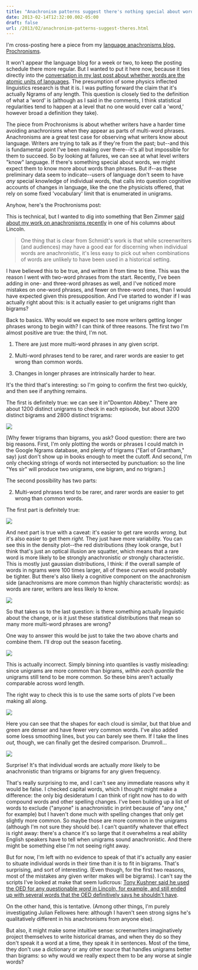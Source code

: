 ```yaml
---
title: "Anachronism patterns suggest there's nothing special about words"
date: 2013-02-14T12:32:00.002-05:00
draft: false
url: /2013/02/anachronism-patterns-suggest-theres.html
---
```


I'm cross-posting here a piece from my [language anachronisms blog, Prochronisms](http://prochronism.com/).

It won't appear the language blog for a week or two, to keep the posting schedule there more regular. But I wanted to put it here now, because it ties directly into the [conversation in my last post about whether words are the atomic units of languages](http://sappingattention.blogspot.com/2013/02/are-words-atomic-unit-of-dynmic-system.html). The presumption of some physics inflected linguistics research is that it is. I was putting forward the claim that it's actually Ngrams of any length. This question is closely tied to the definition of what a 'word' is (although as I said in the comments, I think statistical regularities tend to happen at a level that no one would ever call a 'word,' however broad a definition they take).

The piece from Prochronisms is about whether writers have a harder time avoiding anachronisms when they appear as parts of multi-word phrases. Anachronisms are a great test case for observing what writers know about language. Writers are trying to talk as if they're from the past; but--and this is fundamental point I've been making over there--it's all but impossible for them to succeed. So by looking at failures, we can see at what level writers "know" language. If there's something special about words, we might expect them to know more about words than phrases. But if--as these preliminary data seem to indicate--users of language don't seem to have _any_ special knowledge of individual words, that calls into question cognitive accounts of changes in language, like the one the physicists offered, that rely on some fixed 'vocabulary' limit that is enumerated in unigrams.

Anyhow, here's the Prochronisms post:

This is technical, but I wanted to dig into something that Ben Zimmer [said about my work on anachronisms recently](https://www.visualthesaurus.com/cm/wordroutes/the-language-of-lincoln/) in one of his columns about Lincoln.

> One thing that is clear from Schmidt's work is that while screenwriters (and audiences) may have a good ear for discerning when individual words are anachronistic, it's less easy to pick out when combinations of words are unlikely to have been used in a historical setting.

I have believed this to be true, and written it from time to time. This was the reason I went with two-word phrases from the start. Recently, I've been adding in one- and three-word phrases as well, and I've noticed more mistakes on one-word phrases, and fewer on three-word ones, than I would have expected given this presupposition. And I've started to wonder if I was actually right about this: is it actually easier to get unigrams right than bigrams?

Back to basics. Why would we expect to see more writers getting longer phrases wrong to begin with? I can think of three reasons. The first two I'm almost positive are true: the third, I'm not.

1. There are just more multi-word phrases in any given script.

2. Multi-word phrases tend to be rarer, and rarer words are easier to get wrong than common words.

3. Changes in longer phrases are intrinsically harder to hear.

It's the third that's interesting: so I'm going to confirm the first two quickly, and then see if anything remains.

The first is definitely true: we can see it in"Downton Abbey." There are about 1200 distinct unigrams to check in each episode, but about 3200 distinct bigrams and 2800 distinct trigrams:

[![](http://3.bp.blogspot.com/-caBJmi48Gwg/UOb19VIJUyI/AAAAAAAADr8/DLDQJbkyYCU/s640/plot_zoom_png.png)](http://3.bp.blogspot.com/-caBJmi48Gwg/UOb19VIJUyI/AAAAAAAADr8/DLDQJbkyYCU/s1600/plot_zoom_png.png)

\[Why fewer trigrams than bigrams, you ask? Good question: there are two big reasons. First, I'm only plotting the words or phrases I could match in the Google Ngrams database, and plenty of trigrams ("Earl of Grantham," say) just don't show up in books enough to meet the cutoff. And second, I'm only checking strings of words not intersected by punctuation: so the line "Yes sir" will produce two unigrams, one bigram, and no trigram.\]

The second possibility has two parts:

2. Multi-word phrases tend to be rarer, and rarer words are easier to get wrong than common words.

The first part is definitely true:

[![](http://1.bp.blogspot.com/-fE6znPpON6M/UOb5OAUyWCI/AAAAAAAADsQ/LKQtSLSNzkU/s1600/plot_zoom_png-1.png)](http://1.bp.blogspot.com/-fE6znPpON6M/UOb5OAUyWCI/AAAAAAAADsQ/LKQtSLSNzkU/s1600/plot_zoom_png-1.png)

And next part is true with a caveat: it's easier to get rare words _wrong,_ but it's also easier to get them _right._ They just have more variability. You can see this in the density plot--the red distributions (they look orange, but I think that's just an optical illusion are squatter, which means that a rare word is more likely to be strongly anachronistic _or_ strongly characteristic. This is mostly just gaussian distributions, I think: if the overall sample of words in ngrams were 100 times larger, all of these curves would probably be tighter. But there's also likely a cognitive component on the anachronism side (anachronisms are more common than highly characteristic words): as words are rarer, writers are less likely to know.

[![](http://1.bp.blogspot.com/-5V3FEJwITI4/UOb9SY5xjaI/AAAAAAAADs4/Am6KA7a2RUU/s1600/plot_zoom_png-5.png)](http://1.bp.blogspot.com/-5V3FEJwITI4/UOb9SY5xjaI/AAAAAAAADs4/Am6KA7a2RUU/s1600/plot_zoom_png-5.png)

So that takes us to the last question: is there something actually linguistic about the change, or is it just these statistical distributions that mean so many more multi-word phrases are wrong?

One way to answer this would be just to take the two above charts and combine them. I'll drop out the season faceting.

[![](http://1.bp.blogspot.com/-xeBYCC_R8TE/UOcjDPausxI/AAAAAAAADtU/6mjkJ3RkXvE/s1600/plot_zoom_png-6.png)](http://1.bp.blogspot.com/-xeBYCC_R8TE/UOcjDPausxI/AAAAAAAADtU/6mjkJ3RkXvE/s1600/plot_zoom_png-6.png)

This is actually incorrect. Simply binning into quantiles is vastly misleading: since unigrams are more common than bigrams, _within each quantile_ the unigrams still tend to be more common. So these bins aren't actually comparable across word length.

The right way to check this is to use the same sorts of plots I've been making all along.

[![](http://3.bp.blogspot.com/--ul9g1Ro4uU/UOcjlrBFTXI/AAAAAAAADtc/N9QK7QBYbiU/s1600/plot_zoom_png-7.png)](http://3.bp.blogspot.com/--ul9g1Ro4uU/UOcjlrBFTXI/AAAAAAAADtc/N9QK7QBYbiU/s1600/plot_zoom_png-7.png)

Here you can see that the shapes for each cloud is similar, but that blue and green are denser and have fewer very common words. I've also added some loess smoothing lines, but you can barely see them. If I take the lines _out,_ though, we can finally get the desired comparison. Drumroll…

[![](http://2.bp.blogspot.com/-o99L7LGcd88/UOcj9O2xCtI/AAAAAAAADtk/zomIRBC03Wo/s640/plot_zoom_png-8.png)](http://2.bp.blogspot.com/-o99L7LGcd88/UOcj9O2xCtI/AAAAAAAADtk/zomIRBC03Wo/s1600/plot_zoom_png-8.png)

Surprise! It's that individual words are actually _more_ likely to be anachronistic than trigrams or bigrams for any given frequency.

That's really surprising to me, and I can't see any immediate reasons why it would be false. I checked capital words, which I thought might make a difference: the only big desideratum I can think of right now has to do with compound words and other spelling changes. I've been building up a list of words to exclude ("anyone" is anachronistic in print because of "any one," for example) but I haven't done much with spelling changes that only get slightly more common. So maybe those are more common in the unigrams (although I'm not sure they should be). I can't quantify whatever that effect is right away: there's a chance it's so large that it overwhelms a real ability English speakers have to tell when unigrams sound anachronistic. And there might be something else I'm not seeing right away.

But for now, I'm left with no evidence to speak of that it's actually any easier to situate individual words in their time than it is to fit in bigrams. That's surprising, and sort of interesting. (Even though, for the first two reasons, most of the mistakes any given writer makes will be bigrams). I can't say the scripts I've looked at make that seem ludicrous: [Tony Kushner said he used the OED for any questionable _word_ in Lincoln, for example, and still ended up with several words that the OED definitively says he shouldn't have](http://www.theatlantic.com/entertainment/archive/2013/01/nobody-said-racial-equality-in-1865-the-anachronistic-english-of-lincoln/266990/).

On the other hand, this is tentative. (Among other things, I'm purely investigating Julian Fellowes here: although I haven't seen strong signs he's qualitatively different in his anachronisms from anyone else).

But also, it might make some intuitive sense: screenwriters imaginatively project themselves to write historical dramas, and when they do so they don't speak it a word at a time, they speak it in sentences. Most of the time, they don't use a dictionary or any other source that handles unigrams better than bigrams: so why would we really expect them to be any worse at single words?
